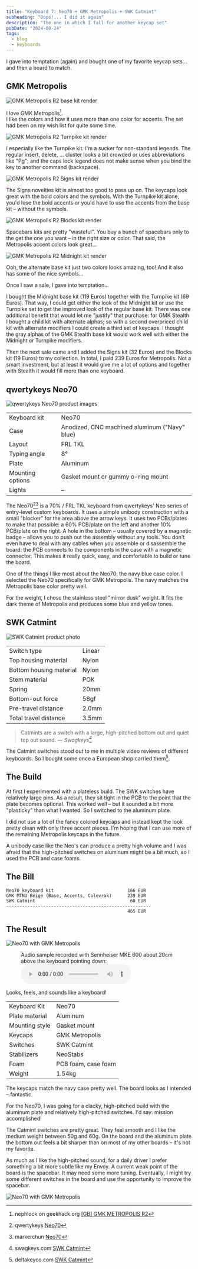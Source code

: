 ```yaml
---
title: "Keyboard 7: Neo70 + GMK Metropolis + SWK Catmint"
subheading: "Oops!... I did it again"
description: "The one in which I fall for another keycap set"
pubDate: "2024-08-24"
tags:
  - blog
  - keyboards
---
```


I gave into temptation (again) and bought one of my favorite keycap sets... and then a board to match.

## GMK Metropolis

![GMK Metropolis R2 base kit render](./images/2024-08-24_metropolis_base.jpg)

I love GMK Metropolis[^metropolis_gb].  
I like the colors and how it uses more than one color for accents.
The set had been on my wish list for quite some time.

[^metropolis_gb]: nephlock on geekhack.org [[GB] GMK METROPOLIS R2](https://geekhack.org/index.php?topic=112071.0)

![GMK Metropolis R2 Turnpike kit render](./images/2024-08-24_metropolis_turnpike.jpg)

I especially like the Turnpike kit.
I'm a sucker for non-standard legends.
The regular insert, delete, ... cluster looks a bit crowded or uses abbreviations like "Pg"; and the caps lock legend does not make sense when you bind the key to another command (backspace).

![GMK Metropolis R2 Signs kit render](./images/2024-08-24_metropolis_signs.jpg)

The Signs novelties kit is almost too good to pass up on.
The keycaps look great with the bold colors and the symbols.
With the Turnpike kit alone, you'd lose the bold accents or you'd have to use the accents from the base kit – without the symbols.

![GMK Metropolis R2 Blocks kit render](./images/2024-08-24_metropolis_blocks.jpg)

Spacebars kits are pretty "wasteful".
You buy a bunch of spacebars only to the get the one you want – in the right size or color.
That said, the Metropolis accent colors look great...

![GMK Metropolis R2 Midnight kit render](./images/2024-08-24_metropolis_base.jpg)

Ooh, the alternate base kit just two colors looks amazing, too!
And it also has some of the nice symbols...

Once I saw a sale, I gave into temptation...  

I bought the Midnight base kit (119 Euros) together with the Turnpike kit (69 Euros).
That way, I could get either the look of the Midnight kit or use the Turnpike set to get the improved look of the regular base kit.
There was one additional benefit that would let me "justify" that purchase:
for GMK Stealth I bought a child kit with alternate alphas; so with a second overpriced child kit with alternate modifiers I could create a third set of keycaps.
I thought the gray alphas of the GMK Stealth base kit would work well with either the Midnight or Turnpike modifiers.

Then the next sale came and I added the Signs kit (32 Euros) and the Blocks kit (19 Euros) to my collection.
In total, I paid 239 Euros for Metropolis.
Not a smart investment, but at least it would give me a lot of options and together with Stealth it would fill more than one keyboard.

## qwertykeys Neo70

![qwertykeys Neo70 product images](./images/2024-08-24_neo70.jpg)

|  |  |
| ---- | ---- |
| Keyboard kit | Neo70 |
| Case | Anodized, CNC machined aluminum ("Navy" blue) |
| Layout | FRL TKL |
| Typing angle | 8° |
| Plate | Aluminum |
| Mounting options | Gasket mount or gummy o-ring mount |
| Lights | – |

The Neo70[^neo70][^neo70_markerchun] is a 70% / FRL TKL keyboard from qwertykeys' Neo series of entry-level custom keyboards.
It uses a simple unibody construction with a small "blocker" for the area above the arrow keys.
It uses two PCBs/plates to make that possible: a 60% PCB/plate on the left and another 10% PCB/plate on the right.
A hole in the bottom – usually covered by a magnetic badge – allows you to push out the assembly without any tools.
You don't even have to deal with any cables when you assemble or disassemble the board: the PCB connects to the components in the case with a magnetic connector.
This makes it really quick, easy, and comfortable to build or tune the board.

[^neo70]: qwertykeys [Neo70](https://qwertykeys.notion.site/Neo70-e8422f381f6e45cf8b620f55953c6737)
[^neo70_markerchun]: markerchun [Neo70](https://markerchun.com/neo70)

One of the things I like most about the Neo70: the navy blue case color.
I selected the Neo70 specifically for GMK Metropolis.
The navy matches the Metropolis base color pretty well.

For the weight, I chose the stainless steel "mirror dusk" weight.
It fits the dark theme of Metropolis and produces some blue and yellow tones.

## SWK Catmint

![SWK Catmint product photo](./images/2024-08-24_catmint.jpg)

|  |  |
| ---- | ---- |
| Switch type | Linear |
| Top housing material | Nylon |
| Bottom housing material | Nylon |
| Stem material | POK |
| Spring | 20mm |
| Bottom-out force | 58gf |
| Pre-travel distance | 2.0mm |
| Total travel distance | 3.5mm |

> Catmints are a switch with a large, high-pitched bottom out and quiet top out sound.
> — <cite>Swagkeys[^catmint_swagkeys]</cite>

[^catmint_swagkeys]: swagkeys.com [SWK Catmint](https://swagkeys.com/products/swk-catmint)

The Catmint switches stood out to me in multiple video reviews of different keyboards.
So I bought some once a European shop carried them[^catmint_delta].

[^catmint_delta]: deltakeyco.com [SWK Catmint](https://deltakeyco.com/products/swk-catmint-switch)

## The Build

At first I experimented with a plateless build.
The SWK switches have relatively large pins. As a result, they sit tight in the PCB to the point that the plate becomes optional.
This worked well – but it sounded a bit more "plasticky" than what I wanted.
So I switched to the aluminum plate.

I did not use a lot of the fancy colored keycaps and instead kept the look pretty clean with only three accent pieces.
I'm hoping that I can use more of the remaining Metropolis keycaps in the future.

A unibody case like the Neo's can produce a pretty high volume and I was afraid that the high-pitched switches on aluminum might be a bit much, so I used the PCB and case foams.

## The Bill

```plain
Neo70 keyboard kit                            166 EUR
GMK MTNU Beige (Base, Accents, Colevrak)      239 EUR
SWK Catmint                                    60 EUR
-------------------------------------------------------
                                              465 EUR
```

## The Result

![Neo70 with GMK Metropolis](./images/2024-08-24_neo70_metropolis.jpg)

<figure>
  <figcaption>Audio sample recorded with Sennheiser MKE 600 about 20cm above the keyboard pointing down:</figcaption>
  <audio controls src="/media/2024-08-24_keyboard_neo70.mp3"></audio>
</figure>

Looks, feels, and sounds like a keyboard!

|  |  |
| ---- | ---- |
| Keyboard Kit   | Neo70 |
| Plate material | Aluminum |
| Mounting style | Gasket mount |
| Keycaps | GMK Metropolis |
| Switches | SWK Catmint |
| Stabilizers | NeoStabs |
| Foam | PCB foam, case foam |
| Weight | 1.54kg |

The keycaps match the navy case pretty well.
The board looks as I intended – fantastic.

For the Neo70, I was going for a clacky, high-pitched build with the aluminum plate and relatively high-pitched switches.
I'd say: mission accomplished!

The Catmint switches are pretty great.
They feel smooth and I like the medium weight between 50g and 60g.
On the board and the aluminum plate the bottom out feels a bit sharper than on most of my other boards – it's not my favorite.

As much as I like the high-pitched sound, for a daily driver I prefer something a bit more subtle like my Envoy.
A current weak point of the board is the spacebar. It may need some more tuning.
Eventually, I might try some different switches in the board and use the opportunity to improve the spacebar.

![Neo70 with GMK Metropolis](./images/2024-08-24_neo70_metropolis_bottom.jpg)
